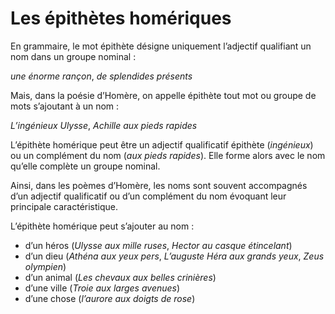 
# Les épithètes homériques

En grammaire, le mot épithète désigne uniquement l’adjectif qualifiant un nom dans un groupe nominal :

*une énorme rançon*, *de splendides présents*

Mais, dans la poésie d’Homère, on appelle épithète tout mot ou groupe de mots s’ajoutant à un nom :

*L’ingénieux Ulysse*, *Achille aux pieds rapides*

L’épithète homérique peut être un adjectif qualificatif épithète (*ingénieux*) ou un complément du nom (*aux pieds rapides*). Elle forme alors avec le nom qu’elle complète un groupe nominal.

Ainsi, dans les poèmes d’Homère, les noms sont souvent accompagnés d’un adjectif qualificatif ou d’un complément du nom évoquant leur principale caractéristique.

L’épithète homérique peut s’ajouter au nom :

- d’un héros (*Ulysse aux mille ruses*, *Hector au casque étincelant*)
- d’un dieu (*Athéna aux yeux pers*, *L’auguste Héra aux grands yeux*, *Zeus olympien*)
- d’un animal (*Les chevaux aux belles crinières*)
- d’une ville (*Troie aux larges avenues*)
- d’une chose (*l’aurore aux doigts de rose*)